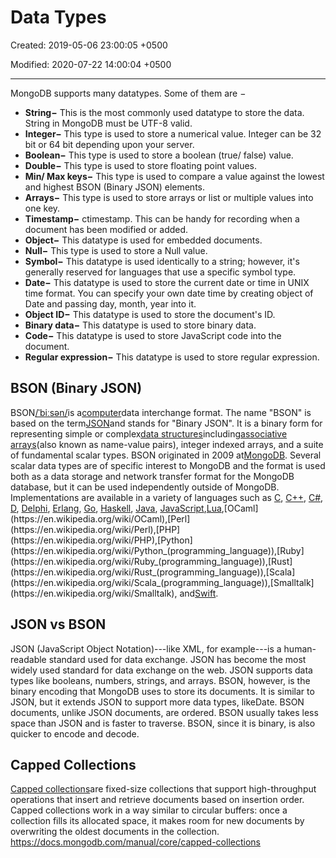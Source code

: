 # Data Types

Created: 2019-05-06 23:00:05 +0500

Modified: 2020-07-22 14:00:04 +0500

---

MongoDB supports many datatypes. Some of them are −
-   **String−** This is the most commonly used datatype to store the data. String in MongoDB must be UTF-8 valid.
-   **Integer−** This type is used to store a numerical value. Integer can be 32 bit or 64 bit depending upon your server.
-   **Boolean−** This type is used to store a boolean (true/ false) value.
-   **Double−** This type is used to store floating point values.
-   **Min/ Max keys−** This type is used to compare a value against the lowest and highest BSON (Binary JSON) elements.
-   **Arrays−** This type is used to store arrays or list or multiple values into one key.
-   **Timestamp−** ctimestamp. This can be handy for recording when a document has been modified or added.
-   **Object−** This datatype is used for embedded documents.
-   **Null−** This type is used to store a Null value.
-   **Symbol−** This datatype is used identically to a string; however, it's generally reserved for languages that use a specific symbol type.
-   **Date−** This datatype is used to store the current date or time in UNIX time format. You can specify your own date time by creating object of Date and passing day, month, year into it.
-   **Object ID−** This datatype is used to store the document's ID.
-   **Binary data−** This datatype is used to store binary data.
-   **Code−** This datatype is used to store JavaScript code into the document.
-   **Regular expression−** This datatype is used to store regular expression.
## BSON (Binary JSON)

BSON[/ˈbiːsən/](https://en.wikipedia.org/wiki/Help:IPA/English)is a[computer](https://en.wikipedia.org/wiki/Computer)data interchange format. The name "BSON" is based on the term[JSON](https://en.wikipedia.org/wiki/JSON)and stands for "Binary JSON". It is a binary form for representing simple or complex[data structures](https://en.wikipedia.org/wiki/Data_structure)including[associative arrays](https://en.wikipedia.org/wiki/Associative_array)(also known as name-value pairs), integer indexed arrays, and a suite of fundamental scalar types. BSON originated in 2009 at[MongoDB](https://en.wikipedia.org/wiki/MongoDB). Several scalar data types are of specific interest to MongoDB and the format is used both as a data storage and network transfer format for the MongoDB database, but it can be used independently outside of MongoDB. Implementations are available in a variety of languages such as [C](https://en.wikipedia.org/wiki/C_(programming_language)), [C++](https://en.wikipedia.org/wiki/C%2B%2B), [C#](https://en.wikipedia.org/wiki/C_Sharp_(programming_language)), [D](https://en.wikipedia.org/wiki/D_(programming_language)), [Delphi](https://en.wikipedia.org/wiki/Delphi_(IDE)), [Erlang](https://en.wikipedia.org/wiki/Erlang_(programming_language)), [Go](https://en.wikipedia.org/wiki/Go_(programming_language)), [Haskell](https://en.wikipedia.org/wiki/Haskell_(programming_language)), [Java](https://en.wikipedia.org/wiki/Java_(programming_language)), [JavaScript](https://en.wikipedia.org/wiki/JavaScript),[Lua](https://en.wikipedia.org/wiki/Lua_(programming_language)),[OCaml](https://en.wikipedia.org/wiki/OCaml),[Perl](https://en.wikipedia.org/wiki/Perl),[PHP](https://en.wikipedia.org/wiki/PHP),[Python](https://en.wikipedia.org/wiki/Python_(programming_language)),[Ruby](https://en.wikipedia.org/wiki/Ruby_(programming_language)),[Rust](https://en.wikipedia.org/wiki/Rust_(programming_language)),[Scala](https://en.wikipedia.org/wiki/Scala_(programming_language)),[Smalltalk](https://en.wikipedia.org/wiki/Smalltalk), and[Swift](https://en.wikipedia.org/wiki/Swift_(programming_language)).
## JSON vs BSON

JSON (JavaScript Object Notation)---like XML, for example---is a human-readable standard used for data exchange. JSON has become the most widely used standard for data exchange on the web. JSON supports data types like booleans, numbers, strings, and arrays.
BSON, however, is the binary encoding that MongoDB uses to store its documents. It is similar to JSON, but it extends JSON to support more data types, likeDate. BSON documents, unlike JSON documents, are ordered. BSON usually takes less space than JSON and is faster to traverse. BSON, since it is binary, is also quicker to encode and decode.
## Capped Collections

[Capped collections](https://docs.mongodb.com/manual/reference/glossary/#term-capped-collection)are fixed-size collections that support high-throughput operations that insert and retrieve documents based on insertion order. Capped collections work in a way similar to circular buffers: once a collection fills its allocated space, it makes room for new documents by overwriting the oldest documents in the collection.
<https://docs.mongodb.com/manual/core/capped-collections>
